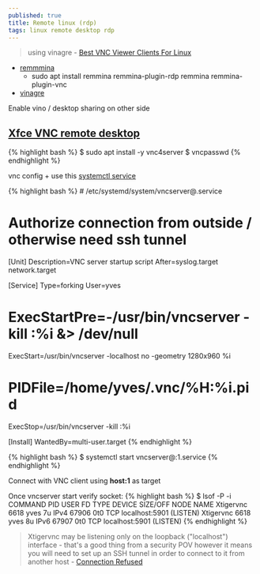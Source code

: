 ```yaml
---
published: true
title: Remote linux (rdp)
tags: linux remote desktop rdp
---
```

> using vinagre - [Best VNC Viewer Clients For Linux](https://www.poftut.com/best-vnc-viewer-clients-linux/)

- [remmmina](https://remmina.org/)
	- sudo apt install remmina remmina-plugin-rdp remmina remmina-plugin-vnc
- [vinagre](https://wiki.gnome.org/Apps/Vinagre)

Enable vino / desktop sharing on other side

## [Xfce VNC remote desktop](https://serverok.in/install-xfce-vnc-remote-desktop-on-ubuntu)

{% highlight bash %}
$ sudo apt install -y vnc4server
$ vncpasswd
{% endhighlight %}

vnc config + use this [systemctl service](https://forums.fedoraforum.org/showthread.php?311448-Issue-with-setting-up-VNC-Server-as-service-on-Fedora-24-or-above&p=1781244#post1781244)

{% highlight bash %}
# /etc/systemd/system/vncserver@.service
# Authorize connection from outside / otherwise need ssh tunnel
[Unit]
Description=VNC server startup script
After=syslog.target network.target

[Service]
Type=forking
User=yves
# ExecStartPre=-/usr/bin/vncserver -kill :%i &> /dev/null
ExecStart=/usr/bin/vncserver -localhost no -geometry 1280x960 %i
# PIDFile=/home/yves/.vnc/%H:%i.pid
ExecStop=/usr/bin/vncserver -kill :%i

[Install]
WantedBy=multi-user.target
{% endhighlight %}

{% highlight bash %}
$ systemctl start vncserver@:1.service
{% endhighlight %}

Connect with VNC client using **host:1** as target

Once vncserver start verify socket:
{% highlight bash %}
$ lsof -P -i
COMMAND    PID USER   FD   TYPE DEVICE SIZE/OFF NODE NAME
Xtigervnc 6618 yves    7u  IPv4  67906      0t0  TCP localhost:5901 (LISTEN)
Xtigervnc 6618 yves    8u  IPv6  67907      0t0  TCP localhost:5901 (LISTEN)
{% endhighlight %}

> Xtigervnc may be listening only on the loopback ("localhost") interface - that's a good thing from a security POV however it means you will need to set up an SSH tunnel in order to connect to it from another host  - [Connection Refused](https://askubuntu.com/questions/1209147/tigervncviewer-unable-to-connect-to-socket-connection-refused-10061)

